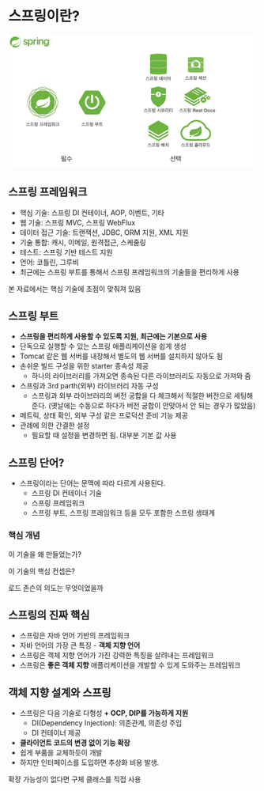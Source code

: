 # 스프링이란?

![img.png](../../../image/spring-env.png)
## **스프링 프레임워크**

- 핵심 기술: 스프링 DI 컨테이너, AOP, 이벤트, 기타
- 웹 기술: 스프링 MVC, 스프링 WebFlux
- 데이터 접근 기술: 트랜잭션, JDBC, ORM 지원, XML 지원
- 기술 통합: 캐시, 이메일, 원격접근, 스케줄링
- 테스트: 스프링 기반 테스트 지원
- 언어: 코틀린, 그루비
- 최근에는 스프링 부트를 통해서 스프링 프레임워크의 기술들을 편리하게 사용

본 자료에서는 핵심 기술에 초점이 맞춰져 있음

## **스프링 부트**

- **스프링을 편리하게 사용할 수 있도록 지원, 최근에는 기본으로 사용**
- 단독으로 실행할 수 있는 스프링 애플리케이션을 쉽게 생성
- Tomcat 같은 웹 서버를 내장해서 별도의 웹 서버를 설치하지 않아도 됨
- 손쉬운 빌드 구성을 위한 starter 종속성 제공
    - 하나의 라이브러리를 가져오면 종속된 다른 라이브러리도 자동으로 가져와 줌
- 스프링과 3rd parth(외부) 라이브러리 자동 구성
    - 스프링과 외부 라이브러리의 버전 궁합을 다 체크해서 적절한 버전으로 세팅해준다. (옛날에는 수동으로 하다가 버전 궁합이 안맞아서 안 되는 경우가 많았음)
- 메트릭, 상태 확인, 외부 구성 같은 프로덕션 준비 기능 제공
- 관례에 의한 간결한 설정
    - 필요할 때 설정을 변경하면 됨. 대부분 기본 값 사용

## 스프링 단어?

- 스프링이라는 단어는 문맥에 따라 다르게 사용된다.
    - 스프링 DI 컨테이너 기술
    - 스프링 프레임워크
    - 스프링 부트, 스프링 프레임워크 등을 모두 포함한 스프링 생태계

### 핵심 개념

이 기술을 왜 만들었는가?

이 기술의 핵심 컨셉은?

로드 존슨의 의도는 무엇이었을까

## 스프링의 진짜 핵심

- 스프링은 자바 언어 기반의 프레임워크
- 자바 언어의 가장 큰 특징 - **객체 지향 언어**
- 스프링은 객체 지향 언어가 가진 강력한 특징을 살려내는 프레임워크
- 스프링은 **좋은 객체 지향** 애플리케이션을 개발할 수 있게 도와주는 프레임워크

## 객체 지향 설계와 스프링

- 스프링은 다음 기술로 다형성 **+ OCP, DIP를 가능하게 지원**
    - DI(Dependency Injection): 의존관계, 의존성 주입
    - DI 컨테이너 제공
- **클라이언트 코드의 변경 없이 기능 확장**
- 쉽게 부품을 교체하듯이 개발
- 하지만 인터페이스를 도입하면 추상화 비용 발생.

확장 가능성이 없다면 구체 클래스를 직접 사용
